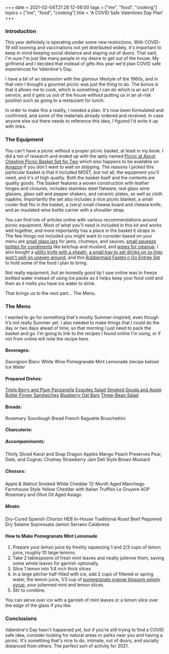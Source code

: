 +++
date = 2021-02-04T21:26:12-06:00
tags = ["me", "food", "cooking"]
topics = ["me", "food", "cooking"]
title = 'A COVID Safe Valentines Day Plan'
+++

### Introduction

This year definitely is operating under some new restrictions.  With COVID-19 still looming and vaccinations not yet distributed widely, it's important to keep in mind keeping social distance and staying out of doors.  That said, I'm sure I'm just like many people in my desire to get out of the house.  My girlfriend and I decided that instead of gifts this year we'd plan COVID safe experiences for Valentine's Day.

I have a bit of an obsession with the glamour lifestyle of the 1960s, and in that vein I thought a gourmet picnic was just the thing to do.  The bonus is that it allows me to cook, which is something I can do which is an act of service, and it gets us out of the house without putting us in an at-risk position such as going to a restaurant for lunch.

In order to make this a reality, I needed a plan.  It's now been formulated and confirmed, and some of the materials already ordered and received.  In case anyone else out there needs to reference this idea, I figured I'd write it up with links.


### The Equipment

You can't have a picnic without a proper picnic basket, at least in my book.  I did a ton of research and ended up with the aptly named [Picnic at Ascot Cheshire Picnic Basket Set for Two](http://www.picnicatascot.com/main/default/ProductsDetail.aspx?id=295&cate=95) which also happens to be available on [Amazon](https://www.amazon.com/gp/product/B004ES6E4K/) if you don't want to wait on shipping.  The reasons I picked this particular basket is that it included MOST, but not all, the equipment you'll need, and it's of high quality.  Both the basket itself and the contents are quality goods.  The basket features a woven construction with leather hinges and closures, includes stainless steel flatware, real glass wine glasses, glass salt and pepper shakers, and ceramic plates, as well as cloth napkins.  Importantly the set also includes a nice picnic blanket, a small cooler that fits in the basket, a (very) small cheese board and cheese knife, and an insulated wine bottle carrier with a shoulder strap.

You can find lots of articles online with various recommendations around picnic equipment.  Most of what you'll need is included in this kit and works well together, and more importantly has a place in the basket it straps in.  The few things not included you might want to consider based on your menu are [small glass jars](https://www.amazon.com/gp/product/B08JZG5WN6/) for jams, chutneys, and sauces, [small squeeze bottles for condiments](https://www.amazon.com/gp/product/B07CRDGJ79/) like ketchup and mustard, and [wipes for cleanup](https://www.amazon.com/gp/product/B08LB656S4/).  I also bought a [utility knife with a sheath](https://www.amazon.com/gp/product/B00421ATJK/), [a small tray to set drinks on so they won't spill on uneven ground](https://www.amazon.com/gp/product/B005MKBJEE/), and this [Rubbermaid Fasten n Go Entree Set](https://www.amazon.com/gp/product/B07RCL6WX2/) to hold some of the food I plan to bring.

Not really equipment, but an honestly good tip I saw online was to freeze bottled water instead of using ice packs as it helps keep your food cold and then as it melts you have ice water to drink.

That brings us to the next part... The Menu.


### The Menu

I wanted to go for something that's mostly Summer-inspired, even though it's not really Summer yet.  I also needed to make things that I could do the day or two days ahead of time, so that morning I just need to pack the basket and go.  I'm going to link to the recipes I found online I'm using, or if not from online will note the recipe here.

#### Beverages:
Sauvignon Blanc White Wine
Pomegranate Mint Lemonade (recipe below)
Ice Water

#### Prepared Dishes:
[Triple Berry and Plum Panzanella](https://www.seriouseats.com/recipes/2012/07/summer-fruit-croisstant-panzanella-recipe.html)
[Esquites Salad](https://www.seriouseats.com/recipes/2012/07/esquites-mexican-street-corn-salad-recipe.html)
[Smoked Gouda and Apple Butter Finger Sandwiches](https://www.saveur.com/article/Recipes/Smoked-Gouda-and-Apple-Butter-Sandwich/)
[Blueberry Oat Bars](https://www.food.com/recipe/blueberry-picnic-bars-1600?photo=244687)
[Three-Bean Salad](https://www.chowhound.com/recipes/three-bean-salad-11802)

#### Breads:
Rosemary Sourdough Bread
French Baguette
Bruschettini

#### Charcuterie:

##### Accompaniments:
Thinly Sliced Kanzi and Snap Dragon Apples
Mango Peach Preserves
Pear, Date, and Cognac Chutney
Strawberry Jam
Deli Style Brown Mustard

##### Cheeses:
Apple & Walnut Smoked White Cheddar
12-Month Aged Manchego
Farmhouse Style Yellow Cheddar with Italian Truffles
Le Gruyere AOP
Rosemary and Olive Oil Aged Asiago

##### Meats:
Dry-Cured Spanish Chorizo
HEB In-House Traditional Roast Beef
Peppered Dry Salame
Sopressata
Jamon Serrano
Calabrese

#### How to Make Pomegranate Mint Lemonade

1. Prepare your lemon juice by freshly squeezing 1 and 2/3 cups of lemon juice, roughly 10 large lemons.
2. Take 2 tablespoons of fresh mint leaves and neatly julienne them, saving some whole leaves for garnish optionally.
3. Slice 1 lemon into 1/4 inch thick slices
4. In a large pitcher half-filled with ice, add 2 cups of filtered or spring water, the lemon juice, 1/3 cup of [pomegranate orange blossom simply syrup](https://www.backyardsodas.com/product/true-grenadine-simple-syrup/), your julienned mint and lemon slices.  
5. Stir to combine.  

You can serve over ice with a garnish of mint leaves or a lemon slice over the edge of the glass if you like.


### Conclusions

Valentine's Day hasn't happened yet, but if you're still trying to find a COVID safe idea, consider looking for natural areas or parks near you and having a picnic.  It's something that's nice to do, intimate, out of doors, and socially distanced from others.  The perfect sort of activity for 2021.
